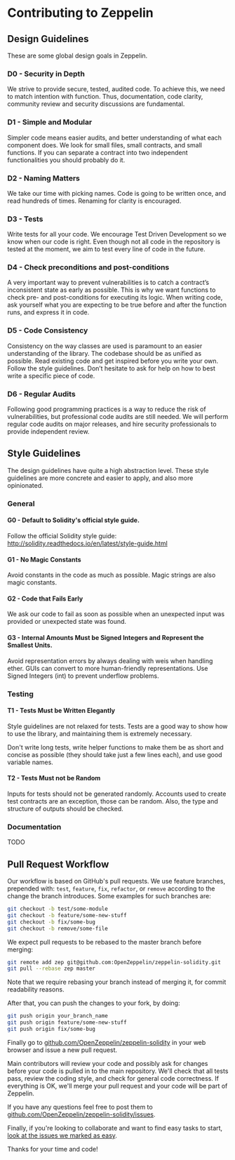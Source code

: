 Contributing to Zeppelin
=======

## Design Guidelines

These are some global design goals in Zeppelin.

### D0 - Security in Depth
We strive to provide secure, tested, audited code. To achieve this, we need to match intention with function. Thus, documentation, code clarity, community review and security discussions are fundamental.

### D1 - Simple and Modular
Simpler code means easier audits, and better understanding of what each component does. We look for small files, small contracts, and small functions. If you can separate a contract into two independent functionalities you should probably do it.

### D2 - Naming Matters

We take our time with picking names. Code is going to be written once, and read hundreds of times. Renaming for clarity is encouraged.

### D3 - Tests

Write tests for all your code. We encourage Test Driven Development so we know when our code is right. Even though not all code in the repository is tested at the moment, we aim to test every line of code in the future.

### D4 - Check preconditions and post-conditions

A very important way to prevent vulnerabilities is to catch a contract’s inconsistent state as early as possible. This is why we want functions to check pre- and post-conditions for executing its logic. When writing code, ask yourself what you are expecting to be true before and after the function runs, and express it in code.

### D5 - Code Consistency

Consistency on the way classes are used is paramount to an easier understanding of the library. The codebase should be as unified as possible. Read existing code and get inspired before you write your own. Follow the style guidelines. Don’t hesitate to ask for help on how to best write a specific piece of code.

### D6 - Regular Audits
Following good programming practices is a way to reduce the risk of vulnerabilities, but professional code audits are still needed. We will perform regular code audits on major releases, and hire security professionals to provide independent review.

## Style Guidelines

The design guidelines have quite a high abstraction level. These style guidelines are more concrete and easier to apply, and also more opinionated.

### General

#### G0 - Default to Solidity's official style guide.

Follow the official Solidity style guide: http://solidity.readthedocs.io/en/latest/style-guide.html

#### G1 - No Magic Constants

Avoid constants in the code as much as possible. Magic strings are also magic constants.

#### G2 - Code that Fails Early

We ask our code to fail as soon as possible when an unexpected input was provided or unexpected state was found.

#### G3 - Internal Amounts Must be Signed Integers and Represent the Smallest Units.

Avoid representation errors by always dealing with weis when handling ether. GUIs can convert to more human-friendly representations. Use Signed Integers (int) to prevent underflow problems.


### Testing

#### T1 - Tests Must be Written Elegantly

Style guidelines are not relaxed for tests. Tests are a good way to show how to use the library, and maintaining them is extremely necessary.

Don't write long tests, write helper functions to make them be as short and concise as possible (they should take just a few lines each), and use good variable names.

#### T2 - Tests Must not be Random

Inputs for tests should not be generated randomly. Accounts used to create test contracts are an exception, those can be random. Also, the type and structure of outputs should be checked.


### Documentation

TODO

## Pull Request Workflow

Our workflow is based on GitHub's pull requests. We use feature branches, prepended with: `test`, `feature`, `fix`, `refactor`, or `remove` according to the change the branch introduces. Some examples for such branches are:
```sh
git checkout -b test/some-module
git checkout -b feature/some-new-stuff
git checkout -b fix/some-bug
git checkout -b remove/some-file
```

We expect pull requests to be rebased to the master branch before merging:
```sh
git remote add zep git@github.com:OpenZeppelin/zeppelin-solidity.git
git pull --rebase zep master
```

Note that we require rebasing your branch instead of merging it, for commit readability reasons.

After that, you can push the changes to your fork, by doing:
```sh
git push origin your_branch_name
git push origin feature/some-new-stuff
git push origin fix/some-bug
```

Finally go to [github.com/OpenZeppelin/zeppelin-solidity](https://github.com/OpenZeppelin/zeppelin-solidity) in your web browser and issue a new pull request.

Main contributors will review your code and possibly ask for changes before your code is pulled in to the main repository.  We'll check that all tests pass, review the coding style, and check for general code correctness. If everything is OK, we'll merge your pull request and your code will be part of Zeppelin.

If you have any questions feel free to post them to
[github.com/OpenZeppelin/zeppelin-solidity/issues](https://github.com/OpenZeppelin/zeppelin-solidity/issues).

Finally, if you're looking to collaborate and want to find easy tasks to start, [look at the issues we marked as easy](https://github.com/OpenZeppelin/zeppelin-solidity/labels/easy).

Thanks for your time and code!
